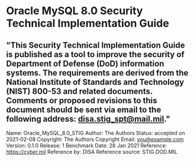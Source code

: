 # Oracle MySQL 8.0 Security Technical Implementation Guide
"This Security Technical Implementation Guide is published as a tool to improve the security of Department of Defense (DoD) information systems. The requirements are derived from the National Institute of Standards and Technology (NIST) 800-53 and related documents. Comments or proposed revisions to this document should be sent via email to the following address: disa.stig_spt@mail.mil."
---
Name: Oracle_MySQL_8.0_STIG
Author: The Authors
Status: accepted on 2021-02-08
Copyright: The Authors
Copyright Email: you@example.com
Version: 0.1.0
Release: 1 Benchmark Date: 28 Jan 2021
Reference: https://cyber.mil
Reference by: DISA
Reference source: STIG.DOD.MIL
